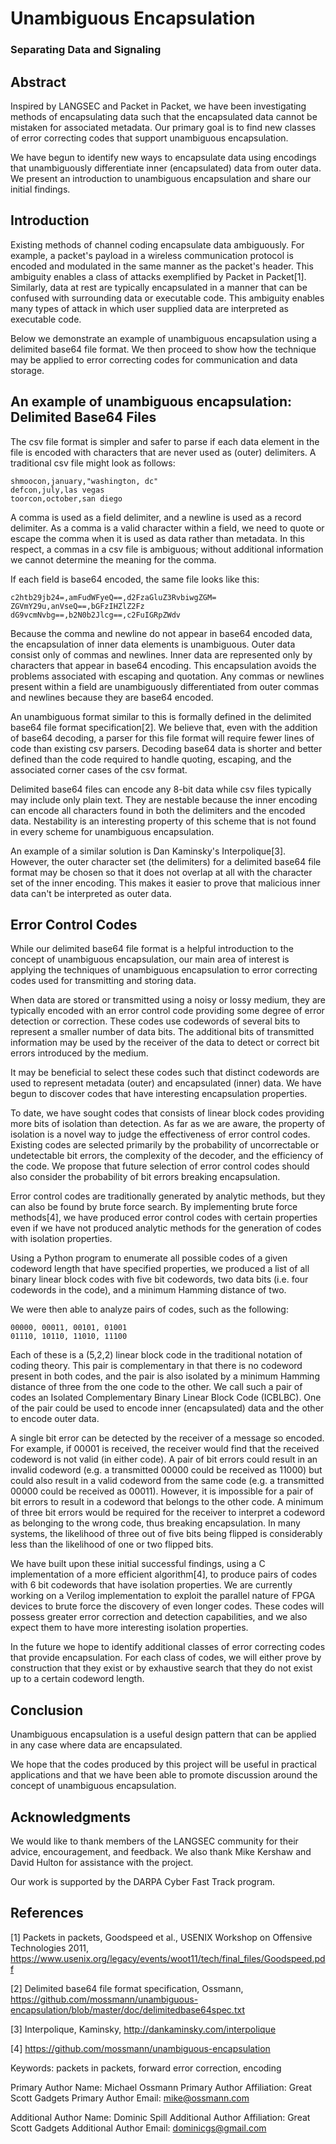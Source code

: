 # Unambiguous Encapsulation
### Separating Data and Signaling

## Abstract

Inspired by LANGSEC and Packet in Packet, we have been investigating methods of encapsulating data such that the encapsulated data cannot be mistaken for associated metadata. Our primary goal is to find new classes of error correcting codes that support unambiguous encapsulation.

We have begun to identify new ways to encapsulate data using encodings that unambiguously differentiate inner (encapsulated) data from outer data. We present an introduction to unambiguous encapsulation and share our initial findings.


Introduction
------------
Existing methods of channel coding encapsulate data ambiguously. For example, a
packet's payload in a wireless communication protocol is encoded and modulated
in the same manner as the packet's header. This ambiguity enables a class of
attacks exemplified by Packet in Packet[1]. Similarly, data at rest are
typically encapsulated in a manner that can be confused with surrounding data or
executable code. This ambiguity enables many types of attack in which user
supplied data are interpreted as executable code.

Below we demonstrate an example of unambiguous encapsulation using a delimited
base64 file format. We then proceed to show how the technique may be applied to
error correcting codes for communication and data storage.


An example of unambiguous encapsulation: Delimited Base64 Files
---------------------------------------------------------------

The csv file format is simpler and safer to parse if each data element in the
file is encoded with characters that are never used as (outer) delimiters. A
traditional csv file might look as follows:

	shmoocon,january,"washington, dc"
	defcon,july,las vegas
	toorcon,october,san diego

A comma is used as a field delimiter, and a newline is used as a record
delimiter. As a comma is a valid character within a field, we need to quote or
escape the comma when it is used as data rather than metadata. In this respect,
a commas in a csv file is ambiguous; without additional information we cannot
determine the meaning for the comma.

If each field is base64 encoded, the same file looks like this:

	c2htb29jb24=,amFudWFyeQ==,d2FzaGluZ3RvbiwgZGM=
	ZGVmY29u,anVseQ==,bGFzIHZlZ2Fz
	dG9vcmNvbg==,b2N0b2Jlcg==,c2FuIGRpZWdv

Because the comma and newline do not appear in base64 encoded data, the
encapsulation of inner data elements is unambiguous. Outer data consist only of
commas and newlines. Inner data are represented only by characters that appear
in base64 encoding. This encapsulation avoids the problems associated with
escaping and quotation. Any commas or newlines present within a field are
unambiguously differentiated from outer commas and newlines because they are
base64 encoded.

An unambiguous format similar to this is formally defined in the delimited
base64 file format specification[2]. We believe that, even with the addition of
base64 decoding, a parser for this file format will require fewer lines of code
than existing csv parsers. Decoding base64 data is shorter and better defined
than the code required to handle quoting, escaping, and the associated corner
cases of the csv format.

Delimited base64 files can encode any 8-bit data while csv files typically may
include only plain text. They are nestable because the inner encoding can encode
all characters found in both the delimiters and the encoded data. Nestability is
an interesting property of this scheme that is not found in every scheme for
unambiguous encapsulation.

An example of a similar solution is Dan Kaminsky's Interpolique[3]. However,
the outer character set (the delimiters) for a delimited base64 file format may
be chosen so that it does not overlap at all with the character set of the inner
encoding. This makes it easier to prove that malicious inner data can't be
interpreted as outer data.


Error Control Codes
-------------------

While our delimited base64 file format is a helpful introduction to the concept
of unambiguous encapsulation, our main area of interest is applying the
techniques of unambiguous encapsulation to error correcting codes used for
transmitting and storing data.

When data are stored or transmitted using a noisy or lossy medium, they are
typically encoded with an error control code providing some degree of error
detection or correction. These codes use codewords of several bits to represent
a smaller number of data bits. The additional bits of transmitted information
may be used by the receiver of the data to detect or correct bit errors
introduced by the medium.

It may be beneficial to select these codes such that distinct codewords are used
to represent metadata (outer) and encapsulated (inner) data. We have begun to
discover codes that have interesting encapsulation properties.

To date, we have sought codes that consists of linear block codes providing more
bits of isolation than detection. As far as we are aware, the property of
isolation is a novel way to judge the effectiveness of error control codes.
Existing codes are selected primarily by the probability of uncorrectable or
undetectable bit errors, the complexity of the decoder, and the efficiency of
the code. We propose that future selection of error control codes should also
consider the probability of bit errors breaking encapsulation.

Error control codes are traditionally generated by analytic methods, but they
can also be found by brute force search. By implementing brute force methods[4],
we have produced error control codes with certain properties even if we have not
produced analytic methods for the generation of codes with isolation properties.

Using a Python program to enumerate all possible codes of a given codeword
length that have specified properties, we produced a list of all binary linear
block codes with five bit codewords, two data bits (i.e. four codewords in the
code), and a minimum Hamming distance of two.

We were then able to analyze pairs of codes, such as the following:

	00000, 00011, 00101, 01001
	01110, 10110, 11010, 11100

Each of these is a (5,2,2) linear block code in the traditional notation of
coding theory. This pair is complementary in that there is no codeword present
in both codes, and the pair is also isolated by a minimum Hamming distance of
three from the one code to the other. We call such a pair of codes an Isolated
Complementary Binary Linear Block Code (ICBLBC). One of the pair could be used
to encode inner (encapsulated) data and the other to encode outer data.

A single bit error can be detected by the receiver of a message so
encoded. For example, if 00001 is received, the receiver would find that the
received codeword is not valid (in either code). A pair of bit errors could
result in an invalid codeword (e.g. a transmitted 00000 could be received as
11000) but could also result in a valid codeword from the same code (e.g. a
transmitted 00000 could be received as 00011). However, it is impossible for a
pair of bit errors to result in a codeword that belongs to the other code. A
minimum of three bit errors would be required for the receiver to interpret a
codeword as belonging to the wrong code, thus breaking encapsulation. In many
systems, the likelihood of three out of five bits being flipped is considerably
less than the likelihood of one or two flipped bits.

We have built upon these initial successful findings, using a C implementation
of a more efficient algorithm[4], to produce pairs of codes with 6 bit codewords
that have isolation properties. We are currently working on a Verilog
implementation to exploit the parallel nature of FPGA devices to brute force the
discovery of even longer codes. These codes will possess greater error
correction and detection capabilities, and we also expect them to have more
interesting isolation properties.

In the future we hope to identify additional classes of error correcting codes
that provide encapsulation. For each class of codes, we will either prove by
construction that they exist or by exhaustive search that they do not exist up
to a certain codeword length.

Conclusion
----------
Unambiguous encapsulation is a useful design pattern that can be applied in any
case where data are encapsulated.

We hope that the codes produced by this project will be useful in practical
applications and that we have been able to promote discussion around the
concept of unambiguous encapsulation.

Acknowledgments
---------------

We would like to thank members of the LANGSEC community for their advice,
encouragement, and feedback. We also thank Mike Kershaw and David Hulton for
assistance with the project.

Our work is supported by the DARPA Cyber Fast Track program.


## References

[1] Packets in packets, Goodspeed et al., USENIX Workshop on Offensive
Technologies 2011,
https://www.usenix.org/legacy/events/woot11/tech/final_files/Goodspeed.pdf

[2] Delimited base64 file format specification, Ossmann,
https://github.com/mossmann/unambiguous-encapsulation/blob/master/doc/delimitedbase64spec.txt

[3] Interpolique, Kaminsky, http://dankaminsky.com/interpolique

[4] https://github.com/mossmann/unambiguous-encapsulation

Keywords: packets in packets, forward error correction, encoding


Primary Author Name: Michael Ossmann
Primary Author Affiliation: Great Scott Gadgets
Primary Author Email: mike@ossmann.com

Additional Author Name: Dominic Spill
Additional Author Affiliation: Great Scott Gadgets
Additional Author Email: dominicgs@gmail.com